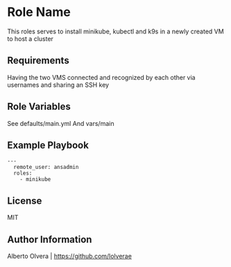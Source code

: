 Role Name
=========

This roles serves to install minikube, kubectl and k9s in a newly created VM to host a cluster

Requirements
------------

Having the two VMS connected and recognized by each other via usernames and sharing an SSH key

Role Variables
--------------

See defaults/main.yml
And vars/main


Example Playbook
----------------


    ---
      remote_user: ansadmin
      roles:
        - minikube


License
-------

MIT

Author Information
------------------

Alberto Olvera | https://github.com/lolverae
